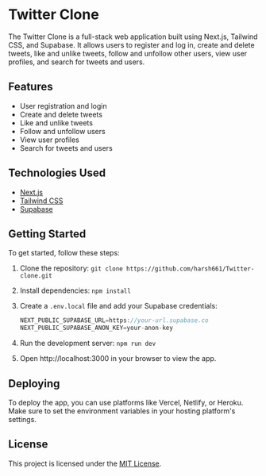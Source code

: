 # Twitter Clone

The Twitter Clone is a full-stack web application built using Next.js, Tailwind CSS, and Supabase. It allows users to register and log in, create and delete tweets, like and unlike tweets, follow and unfollow other users, view user profiles, and search for tweets and users.

## Features
- User registration and login
- Create and delete tweets
- Like and unlike tweets
- Follow and unfollow users
- View user profiles
- Search for tweets and users

## Technologies Used
- [Next.js](https://nextjs.org/)
- [Tailwind CSS](https://tailwindcss.com/)
- [Supabase](https://supabase.io/)

## Getting Started
To get started, follow these steps:

1. Clone the repository: `git clone https://github.com/harsh661/Twitter-clone.git`
2. Install dependencies: `npm install`
3. Create a `.env.local` file and add your Supabase credentials:

    ```js
    NEXT_PUBLIC_SUPABASE_URL=https://your-url.supabase.co
    NEXT_PUBLIC_SUPABASE_ANON_KEY=your-anon-key
    ```
4. Run the development server: `npm run dev`
5. Open http://localhost:3000 in your browser to view the app.

## Deploying
To deploy the app, you can use platforms like Vercel, Netlify, or Heroku. Make sure to set the environment variables in your hosting platform's settings.

## License
This project is licensed under the [MIT License](LICENSE).

